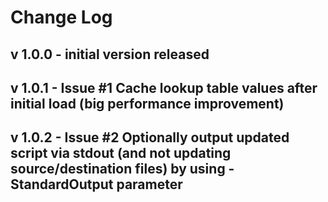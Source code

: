 # Change Log

## v 1.0.0 - initial version released
## v 1.0.1 - Issue #1 Cache lookup table values after initial load (big performance improvement)
## v 1.0.2 - Issue #2 Optionally output updated script via stdout (and not updating source/destination files) by using -StandardOutput parameter